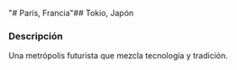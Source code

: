 "# París, Francia"## Tokio, Japón

### Descripción
Una metrópolis futurista que mezcla tecnología y tradición.
